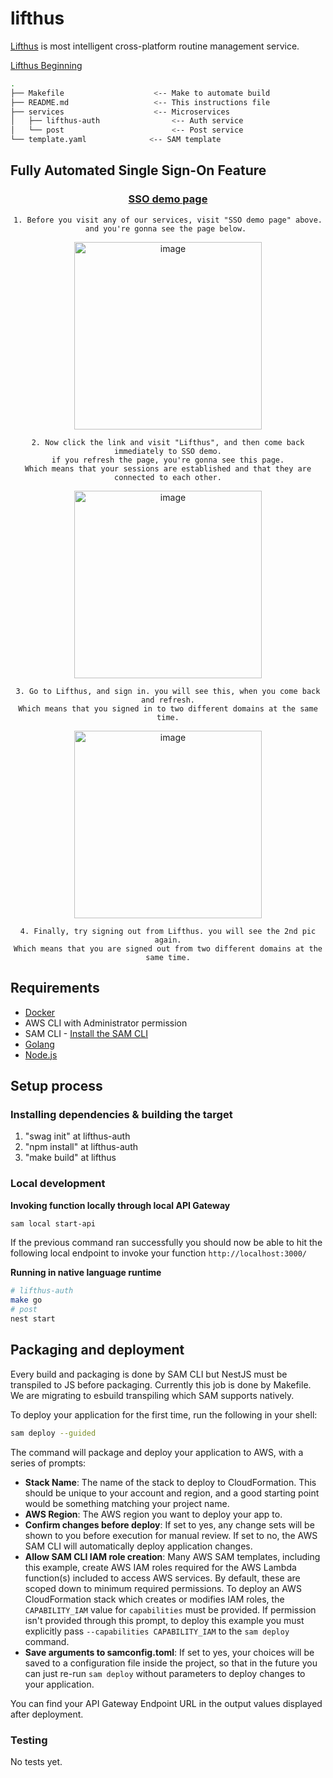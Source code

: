 # lifthus

[Lifthus](https://www.lifthus.com)
is most intelligent cross-platform routine management service.

[Lifthus Beginning](https://docs.google.com/presentation/d/1UiRTRIvArtJDfQevNZeZTeK4EXtu1o76/edit?usp=sharing&ouid=108170774438783580095&rtpof=true&sd=true)

```bash
.
├── Makefile                    <-- Make to automate build
├── README.md                   <-- This instructions file
├── services                    <-- Microservices
│   ├── lifthus-auth                <-- Auth service
│   └── post                        <-- Post service
└── template.yaml              <-- SAM template
```
## Fully Automated Single Sign-On Feature
<div align="center">
  
### [SSO demo page](https://auth.cloudhus.com/auth/demo/sso)

    1. Before you visit any of our services, visit "SSO demo page" above.
    and you're gonna see the page below. 

<img width="300" alt="image" src="https://github.com/Project-Hus/cloudhus/assets/108582413/955bc599-0dd9-4d10-9a05-2e035e534b6d">

    2. Now click the link and visit "Lifthus", and then come back immediately to SSO demo.
    if you refresh the page, you're gonna see this page.
    Which means that your sessions are established and that they are connected to each other.

<img width="300" alt="image" src="https://github.com/Project-Hus/cloudhus/assets/108582413/743a7e23-38df-4180-920f-7b518cb415fe">

    3. Go to Lifthus, and sign in. you will see this, when you come back and refresh.
    Which means that you signed in to two different domains at the same time.

<img width="300" alt="image" src="https://github.com/Project-Hus/cloudhus/assets/108582413/c800d7cf-9037-465b-88aa-7fefddff1026">

    4. Finally, try signing out from Lifthus. you will see the 2nd pic again.
    Which means that you are signed out from two different domains at the same time.

</div>

## Requirements

- [Docker](https://www.docker.com/community-edition)
- AWS CLI with Administrator permission
- SAM CLI - [Install the SAM CLI](https://docs.aws.amazon.com/serverless-application-model/latest/developerguide/serverless-sam-cli-install.html)
- [Golang](https://golang.org)
- [Node.js](https://nodejs.org/en/)

## Setup process

### Installing dependencies & building the target

1. "swag init" at lifthus-auth
2. "npm install" at lifthus-auth
3. "make build" at lifthus

### Local development

**Invoking function locally through local API Gateway**

```bash
sam local start-api
```

If the previous command ran successfully you should now be able to hit the following local endpoint to invoke your function `http://localhost:3000/`

**Running in native language runtime**

```bash
# lifthus-auth
make go
# post
nest start
```

## Packaging and deployment

Every build and packaging is done by SAM CLI but NestJS must be transpiled to JS before packaging.
Currently this job is done by Makefile. We are migrating to esbuild transpiling which SAM supports natively.

To deploy your application for the first time, run the following in your shell:

```bash
sam deploy --guided
```

The command will package and deploy your application to AWS, with a series of prompts:

- **Stack Name**: The name of the stack to deploy to CloudFormation. This should be unique to your account and region, and a good starting point would be something matching your project name.
- **AWS Region**: The AWS region you want to deploy your app to.
- **Confirm changes before deploy**: If set to yes, any change sets will be shown to you before execution for manual review. If set to no, the AWS SAM CLI will automatically deploy application changes.
- **Allow SAM CLI IAM role creation**: Many AWS SAM templates, including this example, create AWS IAM roles required for the AWS Lambda function(s) included to access AWS services. By default, these are scoped down to minimum required permissions. To deploy an AWS CloudFormation stack which creates or modifies IAM roles, the `CAPABILITY_IAM` value for `capabilities` must be provided. If permission isn't provided through this prompt, to deploy this example you must explicitly pass `--capabilities CAPABILITY_IAM` to the `sam deploy` command.
- **Save arguments to samconfig.toml**: If set to yes, your choices will be saved to a configuration file inside the project, so that in the future you can just re-run `sam deploy` without parameters to deploy changes to your application.

You can find your API Gateway Endpoint URL in the output values displayed after deployment.

### Testing

No tests yet.

